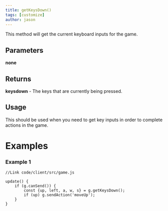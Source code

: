 ```yaml
---
title: getKeysDown()
tags: [customize]
author: jason
---
```

This method will get the current keyboard inputs for the game.
​
## Parameters
**none**
## Returns
**keysdown** - The keys that are currently being pressed.
## Usage
This should be used when you need to get key inputs in order to complete actions in the game.
# Examples
### Example 1
```
//Link code/client/src/game.js
​
update() {
	if (g.canSend()) {
		const {up, left, a, w, s} = g.getKeysDown();
		if (up) g.sendAction('moveUp');
	}
}
```
